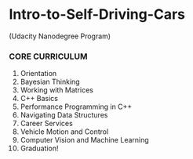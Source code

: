 # Intro-to-Self-Driving-Cars 
(Udacity Nanodegree Program)

### CORE CURRICULUM
1. Orientation
2. Bayesian Thinking
3. Working with Matrices
4. C++ Basics
5. Performance Programming in C++
6. Navigating Data Structures
7. Career Services
8. Vehicle Motion and Control
9. Computer Vision and Machine Learning
10. Graduation!



